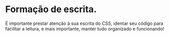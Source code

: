 # Formação de escrita.
É importante prestar atenção à sua escrita do CSS, identar seu código para facilitar a leitura, e mais importante, manter tudo organizado e funcionando!

